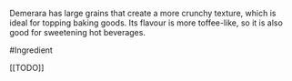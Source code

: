 Demerara has large grains that create a more crunchy texture, which is ideal for topping baking goods. Its flavour is more toffee-like, so it is also good for sweetening hot beverages.

#Ingredient 

[[TODO]]